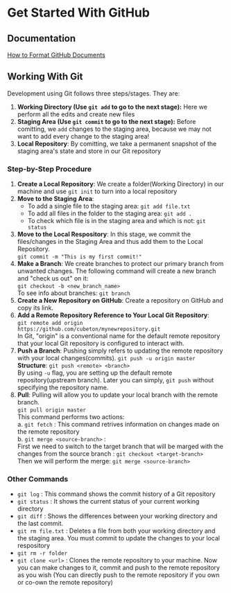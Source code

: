 # Get Started With GitHub
## Documentation
[How to Format GitHub Documents](https://docs.github.com/en/get-started/writing-on-github/getting-started-with-writing-and-formatting-on-github/basic-writing-and-formatting-syntax)
## Working With Git
Development using Git follows three steps/stages. They are:
  1. **Working Directory (Use `git add` to go to the next stage):** Here we perform all the edits and create new files
  2. **Staging Area  (Use `git commit` to go to the next stage):** Before comitting, we `add` changes to the staging area, because we may not want to add every change to the staging area!
  3. **Local Repository**: By comitting, we take a permanent snapshot of the staging area's state and store in our Git repository
### Step-by-Step Procedure
  1. **Create a Local Repository**: We create a folder(Working Directory) in our machine and use `git init` to turn into a local repository
  2. **Move to the Staging Area**:
     - To add a single file to the staging area: `git add file.txt`
     - To add all files in the folder to the staging area: `git add .`
     - To check which file is in the staging area and which is not: `git status`
  3. **Move to the Local Respository**: In this stage, we commit the files/changes in the Staging Area and thus add them to the Local Repository. <br>
    `git commit -m "This is my first commit!"`
  4. **Make a Branch**: We create branches to protect our primary branch from unwanted changes. The following command will create a new branch and "check us out" on it: <br>
     `git checkout -b <new_branch_name>` <br>
     To see info about branches: `git branch`
  5. **Create a New Repository on GitHub**: Create a repository on GitHub and copy its link.
  6. **Add a Remote Repository Reference to Your Local Git Repository**: <br>
  `git remote add origin https://github.com/cubeton/mynewrepository.git` <br>
  In Git, "origin" is a conventional name for the default remote repository that your local Git repository is configured to interact with.
  7. **Push a Branch**: Pushing simply refers to updating the remote repository with your local changes(commits).
     `git push -u origin master` <br>
     **Structure**: `git push <remote> <branch>` <br>
     By using `-u` flag, you are setting up the default remote repository(upstream branch). Later you can simply, `git push` without specifying the repository name.
  8. **Pull**: Pulling will allow you to update your local branch with the remote branch. <br>
  `git pull origin master` <br>
  This command performs two actions: <br>
    a. `git fetch` : This command retrives information on changes made on the remote repository <br>
    b. `git merge <source-branch>` : <br> First we need to switch to the target branch that will be marged with the changes from the source branch : `git checkout <target-branch>`
<br> Then we will perform the merge: `git merge <source-branch>` <br>

### Other Commands
- `git log` : This command shows the commit history of a Git repository
- `git status` : It shows the current status of your current working directory
- `git diff` : Shows the differences between your working directory and the last commit.
- `git rm file.txt` : Deletes a file from both your working directory and the staging area. You must commit to update the changes to your local respository
- `git rm -r folder`
- `git clone <url>` : Clones the remote repository to your machine. Now you can make changes to it, commit and push to the remote repository as you wish (You can directly push to the remote repository if you own or co-own the remote repository)
